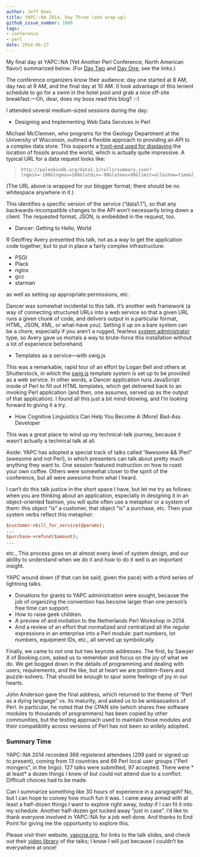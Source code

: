 ```yaml
---
author: Jeff Boes
title: YAPC::NA 2014, Day Three (and wrap-up)
github_issue_number: 1006
tags:
- conference
- perl
date: 2014-06-27
---
```


My final day at YAPC::NA (Yet Another Perl Conference, North American flavor) summarized below. (For [Day Two](/blog/2014/06/yapcna-2014-day-two/) and [Day One](/blog/2014/06/yapcna-2014-day-one/), see the links.)

The conference organizers know their audience: day one started at 8 AM, day two at 9 AM, and the final day at 10 AM. (I took advantage of this lenient schedule to go for a swim in the hotel pool and grab a nice off-site breakfast.—​Oh, dear, does my boss read this blog? :-)

I attended several medium-sized sessions during the day:

- Designing and Implementing Web Data Services in Perl

Michael McClennen, who programs for the Geology Department at the University of Wisconsin, outlined a flexible approach to providing an API to a complex data store. This supports a [front-end used for displaying](https://paleobiodb.org/navigator/) the location of fossils around the world, which is actually quite impressive. A typical URL for a data request looks like:

> ```nohighlight
> http://paleobiodb.org/data1.1/colls/summary.json?lngmin=-180&lngmax=180&latmin=-90&latmax=90&limit=all&show=time&level=3&interval_id=14
> ```

(The URL above is wrapped for our blogger format; there should be no whitespace anywhere in it.)

This identifies a specific version of the service (“data1.1”), so that any backwards-incompatible changes to the API won’t necessarily bring down a client. The requested format, JSON, is embedded in the request, too.

- Dancer: Getting to Hello, World

R Geoffrey Avery presented this talk, not as a way to get the application code together, but to put in place a fairly complex infrastructure:

- PSGI
- Plack
- nginx
- gcc
- starman

as well as setting up appropriate permissions, etc.

Dancer was somewhat incidental to this talk. It’s another web framework (a way of connecting structured URLs into a web service so that a given URL runs a given chunk of code, and delivers output in a particular format, HTML, JSON, XML, or what-have you). Setting it up on a bare system can be a chore, especially if you aren’t a rugged, fearless [system administrator](https://web.archive.org/web/20170606205625/http://geekswing.com/wp-content/uploads/2013/07/system-administrator-poster.jpg) type, so Avery gave us mortals a way to brute-force this installation without a lot of experience beforehand.

- Templates as a service—​with swig.js

This was a remarkable, rapid tour of an effort by Logan Bell and others at Shutterstock, in which the [swig.js](https://github.com/paularmstrong/swig) template system is set up to be provided as a web service. In other words, a Dancer application runs JavaScript inside of Perl to fill out HTML templates, which get delivered back to an invoking Perl application (and then, one assumes, served up as the output of that application). I found all this just a bit mind-blowing, and I’m looking forward to giving it a try.

- How Cognitive Linguistics Can Help You Become A (More) Bad-Ass Developer

This was a great place to wind up my technical-talk journey, because it wasn’t actually a technical talk at all.

Aside: YAPC has adopted a special track of talks called “Awesome && !Perl” (awesome and not Perl), in which presenters can talk about pretty much anything they want to. One session featured instruction on how to roast your own coffee. Others were somewhat closer to the spirit of the conference, but all were awesome from what I heard.

I can’t do this talk justice in the short space I have, but let me try as follows: when you are thinking about an application, especially in designing it in an object-oriented fashion, you will quite often use a metaphor or a system of them: this object “is” a customer, that object “is” a purchase, etc. Then your system verbs reflect this metaphor:

```perl
$customer->bill_for_service(@params);
...
$purchase->refund($amount);
...
```

etc., This process goes on at almost every level of system design, and our ability to understand when we do it and how to do it well is an important insight.

YAPC wound down (if that can be said, given the pace) with a third series of lightning talks.

- Donations for grants to YAPC administration were sought, because the job of organizing the convention has become larger than one person’s free time can support.
- How to raise geek children.
- A preview of and invitation to the Netherlands Perl Workshop in 2014.
- And a review of an effort that normalized and centralized all the regular expressions in an enterprise into a Perl module: part numbers, lot numbers, equipment IDs, etc., all served up symbolically.

Finally, we came to not one but two keynote addresses. The first, by Sawyer X of Booking.com, asked us to remember and focus on the joy of what we do. We get bogged down in the details of programming and dealing with users, requirements, and the like, but at heart we are problem-fixers and puzzle-solvers. That should be enough to spur some feelings of joy in our hearts.

John Anderson gave the final address, which returned to the theme of “Perl as a dying language” vs. its maturity, and asked us to be ambassadors of Perl. In particular, he noted that the CPAN site (which shares free software modules to thousands of programmers) has been copied by other communities, but the testing approach used to maintain those modules and their compatibility across versions of Perl has not been so widely adopted.

### Summary Time

YAPC::NA 2014 recorded 366 registered attendees (299 paid or signed up to present), coming from 13 countries and 69 Perl local user groups (“Perl mongers”, in the lingo). 127 talks were submitted, 97 accepted. There were * at least* a dozen things I knew of but could not attend due to a conflict. Difficult choices had to be made.

Can I summarize something like 30 hours of experience in a paragraph? No, but I can hope to convey how much fun it was. I came away armed with at least a half-dozen things I want to explore right away, *today* if I can fit it into my schedule. Another half-dozen got tucked away “just in case”. I’d like to thank everyone involved in YAPC::NA for a job well done. And thanks to End Point for giving me the opportunity to explore this.

Please visit their website, [yapcna.org](http://www.yapcna.org), for links to the talk slides, and check out their [video library](https://www.youtube.com/user/yapcna) of the talks; I know I will just because I couldn’t be everywhere at once!
